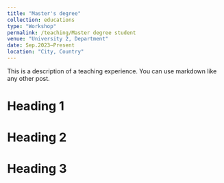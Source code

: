 ```yaml
---
title: "Master's degree"
collection: educations
type: "Workshop"
permalink: /teaching/Master degree student
venue: "University 2, Department"
date: Sep.2023–Present 
location: "City, Country"
---
```


This is a description of a teaching experience. You can use markdown like any other post.

Heading 1
======

Heading 2
======

Heading 3
======
